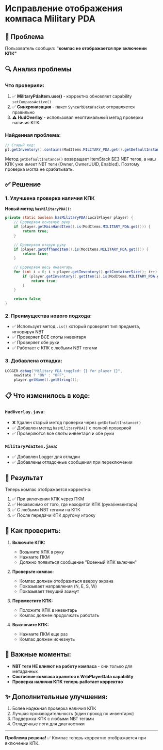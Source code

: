 # Исправление отображения компаса Military PDA

## 🐛 Проблема
Пользователь сообщил: **"компас не отображается при включении КПК"**

## 🔍 Анализ проблемы

### Что проверили:
1. ✅ **MilitaryPdaItem.use()** - корректно обновляет capability `setCompassActive()`
2. ✅ **Синхронизация** - пакет `SyncWrbDataPacket` отправляется правильно
3. ⚠️ **HudOverlay** - использовал неоптимальный метод проверки наличия КПК

### Найденная проблема:
```java
// Старый код:
pl.getInventory().contains(ModItems.MILITARY_PDA.get().getDefaultInstance())
```

Метод `getDefaultInstance()` возвращает ItemStack БЕЗ NBT тегов, а наш КПК уже имеет NBT теги (Owner, OwnerUUID, Enabled). Поэтому проверка могла не срабатывать.

## ✅ Решение

### 1. Улучшена проверка наличия КПК

**Новый метод `hasMilitaryPDA()`:**
```java
private static boolean hasMilitaryPDA(LocalPlayer player) {
    // Проверяем основную руку
    if (player.getMainHandItem().is(ModItems.MILITARY_PDA.get())) {
        return true;
    }
    
    // Проверяем вторую руку
    if (player.getOffhandItem().is(ModItems.MILITARY_PDA.get())) {
        return true;
    }
    
    // Проверяем весь инвентарь
    for (int i = 0; i < player.getInventory().getContainerSize(); i++) {
        if (player.getInventory().getItem(i).is(ModItems.MILITARY_PDA.get())) {
            return true;
        }
    }
    
    return false;
}
```

### 2. Преимущества нового подхода:
- ✅ Использует метод `.is()` который проверяет тип предмета, игнорируя NBT
- ✅ Проверяет ВСЕ слоты инвентаря
- ✅ Проверяет обе руки
- ✅ Работает с КПК с любыми NBT тегами

### 3. Добавлена отладка:
```java
LOGGER.debug("Military PDA toggled: {} for player {}", 
    newState ? "ON" : "OFF", 
    player.getName().getString());
```

## 📋 Что изменилось в коде:

### `HudOverlay.java`:
- ❌ Удален старый метод проверки через `getDefaultInstance()`
- ✅ Добавлен метод `hasMilitaryPDA()` с полной проверкой
- ✅ Проверяются все слоты инвентаря и обе руки

### `MilitaryPdaItem.java`:
- ✅ Добавлен Logger для отладки
- ✅ Добавлены отладочные сообщения при переключении

## 🎯 Результат

Теперь компас отображается корректно:
1. ✅ При включении КПК через ПКМ
2. ✅ Независимо от того, где находится КПК (рука/инвентарь)
3. ✅ С любыми NBT тегами на КПК
4. ✅ После передачи КПК другому игроку

## 🔧 Как проверить:

1. **Включите КПК:**
   - Возьмите КПК в руку
   - Нажмите ПКМ
   - Должно появиться сообщение "Военный КПК включен"

2. **Проверьте компас:**
   - Компас должен отобразиться вверху экрана
   - Показывает направления (N, E, S, W)
   - Показывает текущий азимут

3. **Переместите КПК:**
   - Положите КПК в инвентарь
   - Компас должен продолжать работать

4. **Выключите КПК:**
   - Нажмите ПКМ еще раз
   - Компас должен исчезнуть

## 📝 Важные моменты:

- **NBT теги НЕ влияют на работу компаса** - они только для метаданных
- **Состояние компаса хранится в WrbPlayerData capability**
- **Проверка наличия КПК теперь работает корректно**

## ✨ Дополнительные улучшения:

1. Более надежная проверка наличия КПК
2. Лучшая производительность (один проход по инвентарю)
3. Поддержка КПК с любыми NBT тегами
4. Отладочные логи для диагностики

---

**Проблема решена!** ✅ Компас теперь корректно отображается при включении КПК.